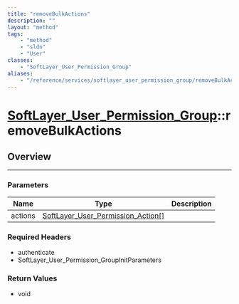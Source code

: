 ```yaml
---
title: "removeBulkActions"
description: ""
layout: "method"
tags:
    - "method"
    - "sldn"
    - "User"
classes:
    - "SoftLayer_User_Permission_Group"
aliases:
    - "/reference/services/softlayer_user_permission_group/removeBulkActions"
---
```

# [SoftLayer_User_Permission_Group](/reference/services/SoftLayer_User_Permission_Group)::removeBulkActions




## Overview 


-----

### Parameters 
|Name | Type | Description |
| --- | --- | --- |
|actions| <a href='/reference/datatypes/SoftLayer_User_Permission_Action'>SoftLayer_User_Permission_Action[] </a>| |


### Required Headers
* authenticate
* SoftLayer_User_Permission_GroupInitParameters


### Return Values
* void




